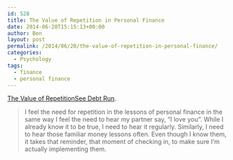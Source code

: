 ```yaml
---
id: 528
title: The Value of Repetition in Personal Finance
date: 2014-06-20T15:15:13+00:00
author: Ben
layout: post
permalink: /2014/06/20/the-value-of-repetition-in-personal-finance/
categories:
  - Psychology
tags:
  - finance
  - personal finance
---
```

[The Value of RepetitionSee Debt Run](http://www.seedebtrun.com/value-repetition/).

> I feel the need for repetition in the lessons of personal finance in the same way I feel the need to hear my partner say, “I love you”. While I already know it to be true, I need to hear it regularly. Similarly, I need to hear those familiar money lessons often. Even though I know them, it takes that reminder, that moment of checking in, to make sure I’m actually implementing them.